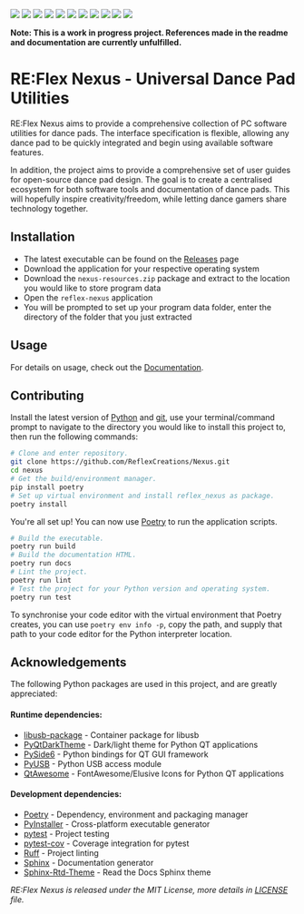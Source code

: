 [![][linux-badge]][Releases] [![][macos-badge]][Releases]
[![][windows-badge]][Releases] [![][pypi-badge]][pypi]
[![][docs-badge]][Documentation] [![][lint-badge]][lint]
[![][test-badge]][test] [![][coverage-badge]][coverage]
[![][license-badge]][LICENSE] [![][tag-badge]][tag]
[![][discord-badge]][discord]

__Note: This is a work in progress project. References made in the readme__
__and documentation are currently unfulfilled.__

# RE:Flex Nexus - Universal Dance Pad Utilities

RE:Flex Nexus aims to provide a comprehensive collection of PC software
utilities for dance pads. The interface specification is flexible, allowing
any dance pad to be quickly integrated and begin using available software
features.

In addition, the project aims to provide a comprehensive set of user guides
for open-source dance pad design. The goal is to create a centralised
ecosystem for both software tools and documentation of dance pads. This
will hopefully inspire creativity/freedom, while letting dance gamers share
technology together.

## Installation

- The latest executable can be found on the [Releases] page
- Download the application for your respective operating system
- Download the `nexus-resources.zip` package and extract to the location
you would like to store program data
- Open the `reflex-nexus` application
- You will be prompted to set up your program data folder, enter the directory
of the folder that you just extracted

## Usage

For details on usage, check out the [Documentation].

## Contributing

Install the latest version of [Python] and [git], use your terminal/command
prompt to navigate to the directory you would like to install this project to,
then run the following commands:

```bash
# Clone and enter repository.
git clone https://github.com/ReflexCreations/Nexus.git
cd nexus
# Get the build/environment manager.
pip install poetry
# Set up virtual environment and install reflex_nexus as package.
poetry install
```

You're all set up! You can now use [Poetry] to run the application scripts.

```bash
# Build the executable.
poetry run build
# Build the documentation HTML.
poetry run docs
# Lint the project.
poetry run lint
# Test the project for your Python version and operating system.
poetry run test
```

To synchronise your code editor with the virtual environment that Poetry
creates, you can use `poetry env info -p`, copy the path, and supply that path
to your code editor for the Python interpreter location.

## Acknowledgements

The following Python packages are used in this project, and are greatly
appreciated:

#### Runtime dependencies:

- [libusb-package] - Container package for libusb
- [PyQtDarkTheme] - Dark/light theme for Python QT applications
- [PySide6] - Python bindings for QT GUI framework
- [PyUSB] - Python USB access module
- [QtAwesome] - FontAwesome/Elusive Icons for Python QT applications

#### Development dependencies:

- [Poetry] - Dependency, environment and packaging manager
- [PyInstaller] - Cross-platform executable generator
- [pytest] - Project testing
- [pytest-cov] - Coverage integration for pytest
- [Ruff] - Project linting
- [Sphinx] - Documentation generator
- [Sphinx-Rtd-Theme] - Read the Docs Sphinx theme

*RE:Flex Nexus is released under the MIT License, more details in [LICENSE]
file.*

<!--- Site links -->

[coverage]: https://coveralls.io/github/ReflexCreations/Nexus?branch=main
[discord]: https://discord.gg/TCn3emnwZU
[Documentation]: https://reflex-nexus.readthedocs.io/
[Git]: https://git-scm.com/downloads/
[LICENSE]: https://github.com/ReflexCreations/Nexus/blob/master/LICENSE
[lint]: https://github.com/ReflexCreations/Nexus/actions
[Python]: https://python.org/downloads/
[pypi]: https://pypi.org/project/reflex-nexus
[Releases]: https://github.com/ReflexCreations/Nexus/releases/
[tag]: https://github.com/ReflexCreations/Nexus/tags
[test]: https://github.com/ReflexCreations/Nexus/actions

<!--- Runtime dependency links -->

[libusb-package]: https://pypi.org/project/libusb-package/
[PyQtDarkTheme]: https://pypi.org/project/pyqtdarktheme/
[PySide6]: https://pypi.org/project/PySide6/
[PyUSB]: https://pypi.org/project/pyusb/
[QtAwesome]: https://pypi.org/project/QtAwesome/

<!--- Development dependency links -->

[Poetry]: https://pypi.org/project/poetry/
[PyInstaller]: https://pypi.org/project/pyinstaller/
[pytest]: https://pypi.org/project/pytest/
[pytest-cov]: https://pypi.org/project/pytest-cov/
[Ruff]: https://pypi.org/project/ruff/
[Sphinx]: https://pypi.org/project/Sphinx/
[Sphinx-Rtd-Theme]: https://pypi.org/project/sphinx-rtd-theme/


<!--- Badge images -->

[coverage-badge]: https://coveralls.io/repos/github/ReflexCreations/Nexus/badge.svg?branch=main
[discord-badge]: https://img.shields.io/discord/738700768147669088?label=discord
[docs-badge]: https://readthedocs.org/projects/reflex-nexus/badge/?version=latest
[license-badge]: https://img.shields.io/github/license/ReflexCreations/Nexus
[lint-badge]: https://img.shields.io/github/actions/workflow/status/ReflexCreations/Nexus/lint.yml?label=linting
[linux-badge]: https://img.shields.io/github/actions/workflow/status/ReflexCreations/Nexus/build-linux.yml?label=linux%20build
[macos-badge]: https://img.shields.io/github/actions/workflow/status/ReflexCreations/Nexus/build-macos.yml?label=macos%20build
[pypi-badge]: https://img.shields.io/pypi/v/reflex-nexus
[tag-badge]: https://img.shields.io/github/v/tag/ReflexCreations/Nexus
[test-badge]: https://img.shields.io/github/actions/workflow/status/ReflexCreations/Nexus/test.yml?label=tests
[windows-badge]: https://img.shields.io/github/actions/workflow/status/ReflexCreations/Nexus/build-windows.yml?label=windows%20build
